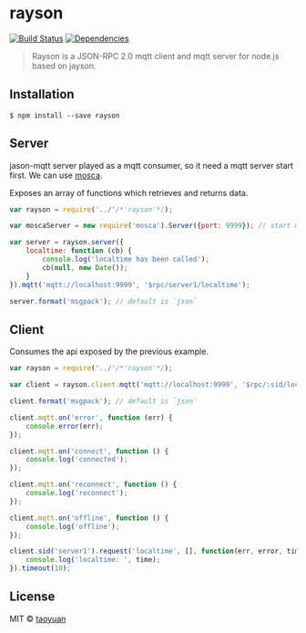 # rayson

[![Build Status](https://travis-ci.org/taoyuan/rayson.svg?branch=master)](https://travis-ci.org/taoyuan/rayson)
[![Dependencies](https://david-dm.org/taoyuan/rayson.svg)](https://david-dm.org/taoyuan/rayson)

> Rayson is a JSON-RPC 2.0 mqtt client and mqtt server for node.js based on jayson.


## Installation

```
$ npm install --save rayson
```


## Server

jason-mqtt server played as a mqtt consumer, so it need a mqtt server start first. We can use [mosca](https://github.com/mcollina/mosca).

Exposes an array of functions which retrieves and returns data.

```js
var rayson = require('../'/*'rayson'*/);

var moscaServer = new require('mosca').Server({port: 9999}); // start mosca server for test

var server = rayson.server({
	localtime: function (cb) {
		console.log('localtime has been called');
		cb(null, new Date());
	}
}).mqtt('mqtt://localhost:9999', '$rpc/server1/localtime');

server.format('msgpack'); // default is `json`

```

## Client

Consumes the api exposed by the previous example.

```js
var rayson = require('../'/*'rayson'*/);

var client = rayson.client.mqtt('mqtt://localhost:9999', '$rpc/:sid/localtime');

client.format('msgpack'); // default is `json`

client.mqtt.on('error', function (err) {
	console.error(err);
});

client.mqtt.on('connect', function () {
	console.log('connected');
});

client.mqtt.on('reconnect', function () {
	console.log('reconnect');
});

client.mqtt.on('offline', function () {
	console.log('offline');
});

client.sid('server1').request('localtime', [], function(err, error, time) {
	console.log('localtime: ', time);
}).timeout(10);

```

## License

MIT © [taoyuan](https://github.com/taoyuan/rayson)
